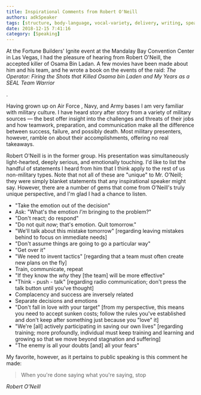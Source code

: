 ```yaml
---
title: Inspirational Comments from Robert O'Neill 
authors: adkSpeaker 
tags: [structure, body-language, vocal-variety, delivery, writing, speaking]
date: 2018-12-15 7:41:16
category: [Speaking]
---
```


<p>At the Fortune Builders' Ignite event at the Mandalay Bay Convention Center in Las Vegas, I had the pleasure of hearing from Robert O'Neill, the accepted killer of Osama Bin Ladan. A few movies have been made about him and his team, and he wrote a book on the events of the raid: <em>The Operator: Firing the Shots that Killed Osama bin Laden and My Years as a SEAL Team Warrior</em></p>.

<!-- truncate -->


<p>Having grown up on Air Force , Navy, and Army bases I am very familiar with military culture. I have heard story after story from a variety of military sources &mdash; the best offer insight into the challenges and threats of their jobs and how teamwork, preparation, and communication make all the difference between success, failure, and possibly death. Most military presenters, however, ramble on about their accomplishments, offering no real takeaways.</p>
<p>Robert O'Neill is in the former group. His presentation was simultaneously light-hearted, deeply serious, and emotionally touching. I'd like to list the handful of statements I heard from him that I think apply to the rest of us non-military types. Note that not all of these are "unique" to Mr. O'Neill; they were simply blanket statements that any inspirational speaker might say. However, there are a number of gems that come from O'Neill's truly unique perspective, and I'm glad I had a chance to listen.</p>
<ul>
<li>"Take the emotion out of the decision"</li>
<li>Ask: "What's the emotion <em>I'm</em> bringing to the problem?"</li>
<li>"Don't react; do respond"</li>
<li>"Do not quit <em>now</em>; that's emotion. Quit tomorrow."</li>
<li>"We'll talk about this mistake tomorrow" [regarding leaving mistakes behind to focus on immediate needs]</li>
<li>"Don't assume things are going to go a particular way"</li>
<li>"Get over it"</li>
<li>"We need to invent tactics" [regarding that a team must often create new plans on the fly]</li>
<li>Train, communicate, repeat</li>
<li>"If they know the <em>why</em> they [the team] will be more effective"</li>
<li>"Think - push - talk" [regarding radio communication; don't press the talk button until you've thought]</li>
<li>Complacency and success are inversely related</li>
<li>Separate decisions and emotions</li>
<li>"Don't fall in love with your target" [from my perspective, this means you need to accept sunken costs; follow the rules you've established and don't keep after something just because you "love" it]</li>
<li>"We're [all] actively participating in saving our own lives" [regarding training; more profoundly, individual must keep training and learning and growing so that we move beyond stagnation and suffering]</li>
<li>"The enemy is all your doubts [and] all your fears"</li>
</ul>
<p>My favorite, however, as it pertains to public speaking is this comment he made:</p>
<blockquote>
<p>When you're done saying what you're saying, stop</p>
</blockquote>
<p><cite>Robert O'Neill</cite></p>